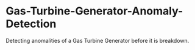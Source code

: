 # Gas-Turbine-Generator-Anomaly-Detection
Detecting anomalities of a Gas Turbine Generator before it is breakdown.

